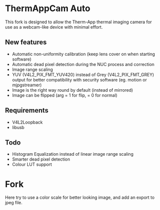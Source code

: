 # ThermAppCam Auto
This fork is designed to allow the Therm-App thermal imaging camera for use as a webcam-like device with minimal effort.

## New features
* Automatic non-uniformity calibration (keep lens cover on when starting software)
* Automatic dead pixel detection during the NUC process and correction
* Image range scaling
* YUV (V4L2_PIX_FMT_YUV420) instead of Grey (V4L2_PIX_FMT_GREY) output for better compatibility with security software (eg. motion or mjpgstreamer)
* Image is the right way round by default (instead of mirrored)
* Image can be flipped (arg = 1 for flip, = 0 for normal)

## Requirements
* V4L2Loopback
* libusb

## Todo
* Histogram Equalization instead of linear image range scaling
* Smarter dead pixel detection
* Colour LUT support


# Fork

Here try to use a color scale for better looking image, and add an export to jpeg file.